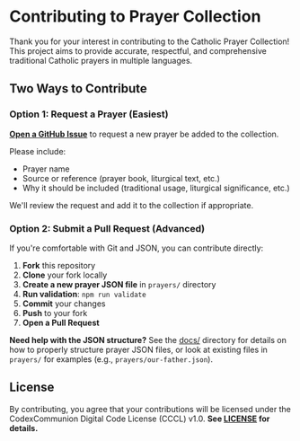 # Contributing to Prayer Collection

Thank you for your interest in contributing to the Catholic Prayer Collection! This project aims to provide accurate, respectful, and comprehensive traditional Catholic prayers in multiple languages.

## Two Ways to Contribute

### Option 1: Request a Prayer (Easiest)

**[Open a GitHub Issue](https://github.com/codexcommunion/prayer-collection/issues/new)** to request a new prayer be added to the collection.

Please include:
- Prayer name
- Source or reference (prayer book, liturgical text, etc.)
- Why it should be included (traditional usage, liturgical significance, etc.)

We'll review the request and add it to the collection if appropriate.

### Option 2: Submit a Pull Request (Advanced)

If you're comfortable with Git and JSON, you can contribute directly:

1. **Fork** this repository
2. **Clone** your fork locally
3. **Create a new prayer JSON file** in `prayers/` directory
4. **Run validation**: `npm run validate`
5. **Commit** your changes
6. **Push** to your fork
7. **Open a Pull Request**

**Need help with the JSON structure?** See the [docs/](docs/) directory for details on how to properly structure prayer JSON files, or look at existing files in `prayers/` for examples (e.g., `prayers/our-father.json`).

## License

By contributing, you agree that your contributions will be licensed under the CodexCommunion Digital Code License (CCCL) v1.0. **See [LICENSE](LICENSE) for details.**


